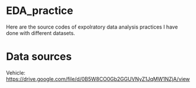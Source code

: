 # EDA_practice
Here are the source codes of expolratory data analysis practices I have done with different datasets.
# Data sources
Vehicle: https://drive.google.com/file/d/0B5W8CO0Gb2GGUVNyZ1JqMW1NZjA/view

